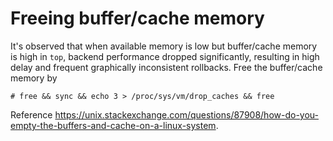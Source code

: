 # Freeing buffer/cache memory
It's observed that when available memory is low but buffer/cache memory is high in `top`, backend performance dropped significantly, resulting in high delay and frequent graphically inconsistent rollbacks. Free the buffer/cache memory by
```
# free && sync && echo 3 > /proc/sys/vm/drop_caches && free
``` 

Reference https://unix.stackexchange.com/questions/87908/how-do-you-empty-the-buffers-and-cache-on-a-linux-system.
